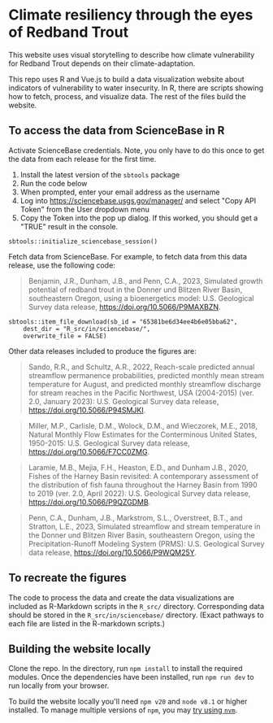 # Climate resiliency through the eyes of Redband Trout

This website uses visual storytelling to describe how climate vulnerability for Redband Trout depends on their climate-adaptation.

This repo uses R and Vue.js to build a data visualization website about indicators of vulnerability to water insecurity. In R, there are scripts showing how to fetch, process, and visualize data. The rest of the files build the website. 

## To access the data from ScienceBase in R

Activate ScienceBase credentials. Note, you only have to do this once to get the data from each release for the first time. 

1. Install the latest version of the `sbtools` package
2. Run the code below
3. When prompted, enter your email address as the username
4. Log into https://sciencebase.usgs.gov/manager/ and select "Copy API Token" from the User dropdown menu
5. Copy the Token into the pop up dialog. If this worked, you should get a "TRUE" result in the console.

`sbtools::initialize_sciencebase_session()`

Fetch data from ScienceBase. For example, to fetch data from this data release, use the following code:

> Benjamin, J.R., Dunham, J.B., and Penn, C.A., 2023, Simulated growth potential of redband trout in the Donner und Blitzen River Basin, southeastern Oregon, using a bioenergetics model: U.S. Geological Survey data release, https://doi.org/10.5066/P9MAXBZN.

```{r, eval="FALSE"}
sbtools::item_file_download(sb_id = "65381be6d34ee4b6e05bba62", 
    dest_dir = "R_src/in/sciencebase/", 
    overwrite_file = FALSE)
```

Other data releases included to produce the figures are: 

> Sando, R.R., and Schultz, A.R., 2022, Reach-scale predicted annual streamflow permanence probabilities, predicted monthly mean stream temperature for August, and predicted monthly streamflow discharge for stream reaches in the Pacific Northwest, USA (2004-2015) (ver. 2.0, January 2023): U.S. Geological Survey data release, https://doi.org/10.5066/P94SMJKI.

> Miller, M.P., Carlisle, D.M., Wolock, D.M., and Wieczorek, M.E., 2018, Natural Monthly Flow Estimates for the Conterminous United States, 1950-2015: U.S. Geological Survey data release, https://doi.org/10.5066/F7CC0ZMG.

> Laramie, M.B., Mejia, F.H., Heaston, E.D., and Dunham J.B., 2020, Fishes of the Harney Basin revisited: A contemporary assessment of the distribution of fish fauna throughout the Harney Basin from 1990 to 2019 (ver. 2.0, April 2022): U.S. Geological Survey data release, https://doi.org/10.5066/P9QZGDMB.

> Penn, C.A., Dunham, J.B., Markstrom, S.L., Overstreet, B.T., and Stratton, L.E., 2023, Simulated streamflow and stream temperature in the Donner und Blitzen River Basin, southeastern Oregon, using the Precipitation-Runoff Modeling System (PRMS): U.S. Geological Survey data release, https://doi.org/10.5066/P9WQM25Y.

## To recreate the figures

The code to process the data and create the data visualizations are included as R-Markdown scripts in the `R_src/` directory. Corresponding data should be stored in the `R_src/in/sciencebase/` directory. (Exact pathways to each file are listed in the R-markdown scripts.)

## Building the website locally
 Clone the repo. In the directory, run `npm install` to install the required modules. Once the dependencies have been installed, run `npm run dev` to run locally from your browser.
 
 To build the website locally you'll need `npm v20` and `node v8.1` or higher installed. To manage multiple versions of `npm`, you may [try using `nvm`](https://betterprogramming.pub/how-to-change-node-js-version-between-projects-using-nvm-3ad2416bda7e).

